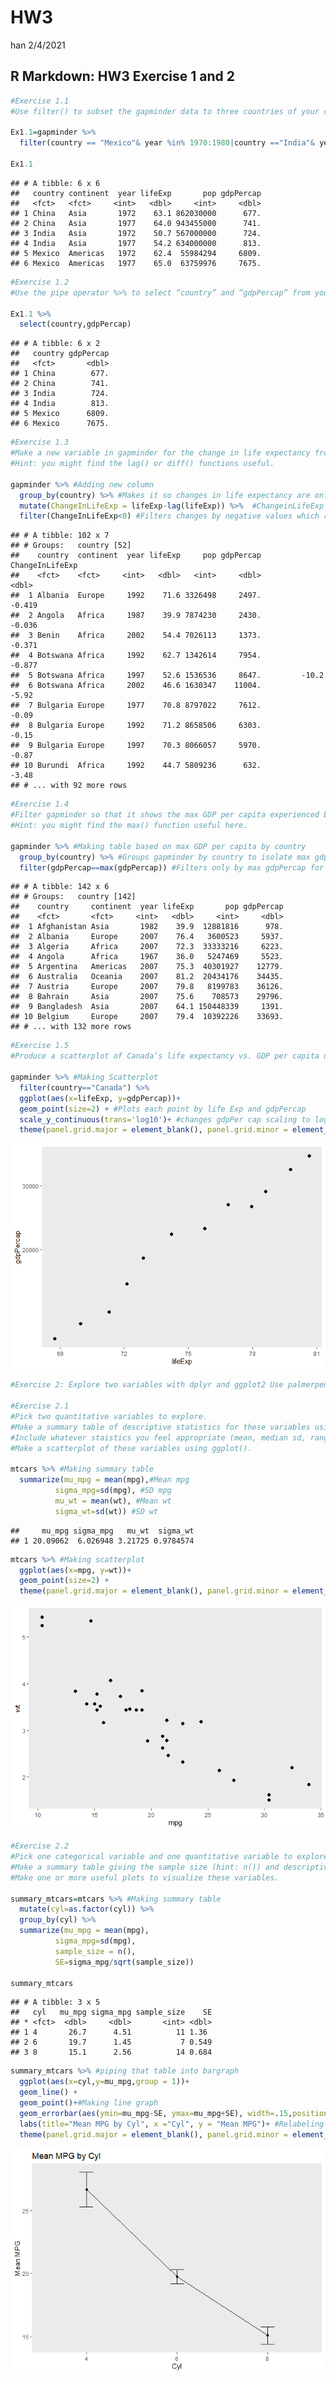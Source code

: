 HW3
================
han
2/4/2021

## R Markdown: HW3 Exercise 1 and 2

``` r
#Exercise 1.1
#Use filter() to subset the gapminder data to three countries of your choice in the 1970’s.

Ex1.1=gapminder %>% 
  filter(country == "Mexico"& year %in% 1970:1980|country =="India"& year %in% 1970:1980|country =="China" & year %in% 1970:1980)

Ex1.1
```

    ## # A tibble: 6 x 6
    ##   country continent  year lifeExp       pop gdpPercap
    ##   <fct>   <fct>     <int>   <dbl>     <int>     <dbl>
    ## 1 China   Asia       1972    63.1 862030000      677.
    ## 2 China   Asia       1977    64.0 943455000      741.
    ## 3 India   Asia       1972    50.7 567000000      724.
    ## 4 India   Asia       1977    54.2 634000000      813.
    ## 5 Mexico  Americas   1972    62.4  55984294     6809.
    ## 6 Mexico  Americas   1977    65.0  63759976     7675.

``` r
#Exercise 1.2
#Use the pipe operator %>% to select “country” and “gdpPercap” from your filtered dataset in 1.1.

Ex1.1 %>% 
  select(country,gdpPercap)
```

    ## # A tibble: 6 x 2
    ##   country gdpPercap
    ##   <fct>       <dbl>
    ## 1 China        677.
    ## 2 China        741.
    ## 3 India        724.
    ## 4 India        813.
    ## 5 Mexico      6809.
    ## 6 Mexico      7675.

``` r
#Exercise 1.3
#Make a new variable in gapminder for the change in life expectancy from the previous measurement. Filter this table to show all of the entries that have experienced a drop in life expectancy.
#Hint: you might find the lag() or diff() functions useful.

gapminder %>% #Adding new column
  group_by(country) %>% #Makes it so changes in life expectancy are only measured by country
  mutate(ChangeInLifeExp = lifeExp-lag(lifeExp)) %>%  #ChangeinLifeExp is the current row - previous row
  filter(ChangeInLifeExp<0) #Filters changes by negative values which represents decrease in life expectancy
```

    ## # A tibble: 102 x 7
    ## # Groups:   country [52]
    ##    country  continent  year lifeExp     pop gdpPercap ChangeInLifeExp
    ##    <fct>    <fct>     <int>   <dbl>   <int>     <dbl>           <dbl>
    ##  1 Albania  Europe     1992    71.6 3326498     2497.          -0.419
    ##  2 Angola   Africa     1987    39.9 7874230     2430.          -0.036
    ##  3 Benin    Africa     2002    54.4 7026113     1373.          -0.371
    ##  4 Botswana Africa     1992    62.7 1342614     7954.          -0.877
    ##  5 Botswana Africa     1997    52.6 1536536     8647.         -10.2  
    ##  6 Botswana Africa     2002    46.6 1630347    11004.          -5.92 
    ##  7 Bulgaria Europe     1977    70.8 8797022     7612.          -0.09 
    ##  8 Bulgaria Europe     1992    71.2 8658506     6303.          -0.15 
    ##  9 Bulgaria Europe     1997    70.3 8066057     5970.          -0.87 
    ## 10 Burundi  Africa     1992    44.7 5809236      632.          -3.48 
    ## # ... with 92 more rows

``` r
#Exercise 1.4
#Filter gapminder so that it shows the max GDP per capita experienced by each country.
#Hint: you might find the max() function useful here.

gapminder %>% #Making table based on max GDP per capita by country
  group_by(country) %>% #Groups gapminder by country to isolate max gdpPer cap for each country
  filter(gdpPercap==max(gdpPercap)) #Filters only by max gdpPercap for each country
```

    ## # A tibble: 142 x 6
    ## # Groups:   country [142]
    ##    country     continent  year lifeExp       pop gdpPercap
    ##    <fct>       <fct>     <int>   <dbl>     <int>     <dbl>
    ##  1 Afghanistan Asia       1982    39.9  12881816      978.
    ##  2 Albania     Europe     2007    76.4   3600523     5937.
    ##  3 Algeria     Africa     2007    72.3  33333216     6223.
    ##  4 Angola      Africa     1967    36.0   5247469     5523.
    ##  5 Argentina   Americas   2007    75.3  40301927    12779.
    ##  6 Australia   Oceania    2007    81.2  20434176    34435.
    ##  7 Austria     Europe     2007    79.8   8199783    36126.
    ##  8 Bahrain     Asia       2007    75.6    708573    29796.
    ##  9 Bangladesh  Asia       2007    64.1 150448339     1391.
    ## 10 Belgium     Europe     2007    79.4  10392226    33693.
    ## # ... with 132 more rows

``` r
#Exercise 1.5
#Produce a scatterplot of Canada’s life expectancy vs. GDP per capita using ggplot2, without defining a new variable. That is, after filtering the gapminder data set, pipe it directly into the ggplot() function. In your plot, put GDP per capita on a log scale.

gapminder %>% #Making Scatterplot
  filter(country=="Canada") %>% 
  ggplot(aes(x=lifeExp, y=gdpPercap))+
  geom_point(size=2) + #Plots each point by life Exp and gdpPercap
  scale_y_continuous(trans='log10')+ #changes gdpPer cap scaling to log scale
  theme(panel.grid.major = element_blank(), panel.grid.minor = element_blank())
```

![](HW3_files/figure-gfm/cars-1.png)<!-- -->

``` r
#Exercise 2: Explore two variables with dplyr and ggplot2 Use palmerpenguins::penguins or another dataset of your choice. (Check out a dataset from the datasets R package if you want!)

#Exercise 2.1
#Pick two quantitative variables to explore.
#Make a summary table of descriptive statistics for these variables using summarize().
#Include whatever staistics you feel appropriate (mean, median sd, range, etc.).
#Make a scatterplot of these variables using ggplot().

mtcars %>% #Making summary table
  summarize(mu_mpg = mean(mpg),#Mean mpg
          sigma_mpg=sd(mpg), #SD mpg
          mu_wt = mean(wt), #Mean wt
          sigma_wt=sd(wt)) #SD wt
```

    ##     mu_mpg sigma_mpg   mu_wt  sigma_wt
    ## 1 20.09062  6.026948 3.21725 0.9784574

``` r
mtcars %>% #Making scatterplot
  ggplot(aes(x=mpg, y=wt))+
  geom_point(size=2) +
  theme(panel.grid.major = element_blank(), panel.grid.minor = element_blank())
```

![](HW3_files/figure-gfm/cars-2.png)<!-- -->

``` r
#Exercise 2.2
#Pick one categorical variable and one quantitative variable to explore.
#Make a summary table giving the sample size (hint: n()) and descriptive statistics for the quantitative variable by group.
#Make one or more useful plots to visualize these variables.

summary_mtcars=mtcars %>% #Making summary table
  mutate(cyl=as.factor(cyl)) %>% 
  group_by(cyl) %>% 
  summarize(mu_mpg = mean(mpg),
          sigma_mpg=sd(mpg),
          sample_size = n(),
          SE=sigma_mpg/sqrt(sample_size))
  
summary_mtcars
```

    ## # A tibble: 3 x 5
    ##   cyl   mu_mpg sigma_mpg sample_size    SE
    ## * <fct>  <dbl>     <dbl>       <int> <dbl>
    ## 1 4       26.7      4.51          11 1.36 
    ## 2 6       19.7      1.45           7 0.549
    ## 3 8       15.1      2.56          14 0.684

``` r
summary_mtcars %>% #piping that table into bargraph
  ggplot(aes(x=cyl,y=mu_mpg,group = 1))+
  geom_line() +
  geom_point()+#Making line graph
  geom_errorbar(aes(ymin=mu_mpg-SE, ymax=mu_mpg+SE), width=.15,position=position_dodge(.9))+ #Making error bars
  labs(title="Mean MPG by Cyl", x ="Cyl", y = "Mean MPG")+ #Relabeling
  theme(panel.grid.major = element_blank(), panel.grid.minor = element_blank())
```

![](HW3_files/figure-gfm/cars-3.png)<!-- -->

